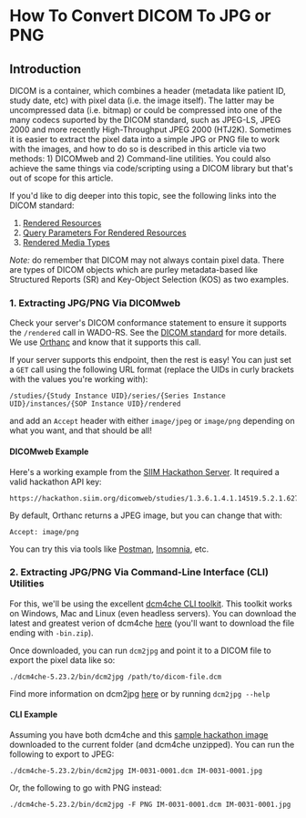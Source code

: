 # How To Convert DICOM To JPG or PNG

## Introduction
DICOM is a container, which combines a header (metadata like patient ID, study date, etc) with pixel data (i.e. the image itself). The latter may be uncompressed data (i.e. bitmap) or could be compressed into one of the many codecs suported by the DICOM standard, such as JPEG-LS, JPEG 2000 and more recently High-Throughput JPEG 2000 (HTJ2K). Sometimes it is easier to extract the pixel data into a simple JPG or PNG file to work with the images, and how to do so is described in this article via two methods: 1) DICOMweb and 2) Command-line utilities. You could also achieve the same things via code/scripting using a DICOM library but that's out of scope for this article.

If you'd like to dig deeper into this topic, see the following links into the DICOM standard:

1. [Rendered Resources](https://dicom.nema.org/medical/dicom/current/output/chtml/part18/sect_10.4.html#sect_10.4.1.1.3)
2. [Query Parameters For Rendered Resources](https://dicom.nema.org/medical/dicom/current/output/chtml/part18/sect_8.3.5.html#sect_8.3.5.1)
3. [Rendered Media Types](https://dicom.nema.org/medical/dicom/current/output/chtml/part18/sect_8.7.4.html)

*Note:* do remember that DICOM may not always contain pixel data. There are types of DICOM objects which are purley metadata-based like Structured Reports (SR) and Key-Object Selection (KOS) as two examples.

### 1. Extracting JPG/PNG Via DICOMweb
Check your server's DICOM conformance statement to ensure it supports the `/rendered` call in WADO-RS. See the [DICOM standard](https://www.dicomstandard.org/using/dicomweb/retrieve-wado-rs-and-wado-uri) for more details. We use [Orthanc](https://www.orthanc-server.com/) and know that it supports this call.

If your server supports this endpoint, then the rest is easy! You can just set a `GET` call using the following URL format (replace the UIDs in curly brackets with the values you're working with):
```
/studies/{Study Instance UID}/series/{Series Instance UID}/instances/{SOP Instance UID}/rendered
```
and add an `Accept` header with either `image/jpeg` or `image/png` depending on what you want, and that should be all!

#### DICOMweb Example
Here's a working example from the [SIIM Hackathon Server](../getting-started/hackathon-server.md). It required a valid hackathon API key:

```
https://hackathon.siim.org/dicomweb/studies/1.3.6.1.4.1.14519.5.2.1.6279.6001.300027087262813745730072134723/series/1.3.6.1.4.1.14519.5.2.1.6279.6001.513114548408601984123939083099/instances/1.3.6.1.4.1.14519.5.2.1.6279.6001.197993217821785409800235232773/rendered
```
By default, Orthanc returns a JPEG image, but you can change that with:
```
Accept: image/png
```
You can try this via tools like [Postman](https://www.postman.com/), [Insomnia](https://insomnia.rest/), etc.

### 2. Extracting JPG/PNG Via Command-Line Interface (CLI) Utilities
For this, we'll be using the excellent [dcm4che CLI toolkit](https://web.dcm4che.org/dcm4che-utilities). This toolkit works on Windows, Mac and Linux (even headless servers). You can download the latest and greatest verion of dcm4che [here](https://sourceforge.net/projects/dcm4che/files/dcm4che3/) (you'll want to download the file ending with `-bin.zip`).

Once downloaded, you can run `dcm2jpg` and point it to a DICOM file to export the pixel data like so:
```
./dcm4che-5.23.2/bin/dcm2jpg /path/to/dicom-file.dcm
```

Find more information on dcm2jpg [here](https://github.com/dcm4che/dcm4che/blob/master/dcm4che-tool/dcm4che-tool-dcm2jpg/README.md) or by running `dcm2jpg --help`

#### CLI Example
Assuming you have both dcm4che and this [sample hackathon image](https://github.com/ImagingInformatics/hackathon-images/blob/master/Ravi%20SIIM/W_Chest_PA_3172/IM-0031-0001.dcm) downloaded to the current folder (and dcm4che unzipped). You can run the following to export to JPEG:
```
./dcm4che-5.23.2/bin/dcm2jpg IM-0031-0001.dcm IM-0031-0001.jpg
```
Or, the following to go with PNG instead:
```
./dcm4che-5.23.2/bin/dcm2jpg -F PNG IM-0031-0001.dcm IM-0031-0001.jpg
```